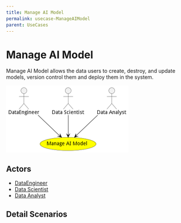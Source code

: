 ```yaml
---
title: Manage AI Model
permalink: usecase-ManageAIModel
parent: UseCases
---
```

# Manage AI Model

Manage AI Model allows the data users to create, destroy, and update models, version control them and deploy them in the system.

![Activities Diagram](./Activities.png)

## Actors

* [DataEngineer](actor-dataengineer)
* [Data Scientist](actor-datascientist)
* [Data Analyst](actor-analyst)











## Detail Scenarios





